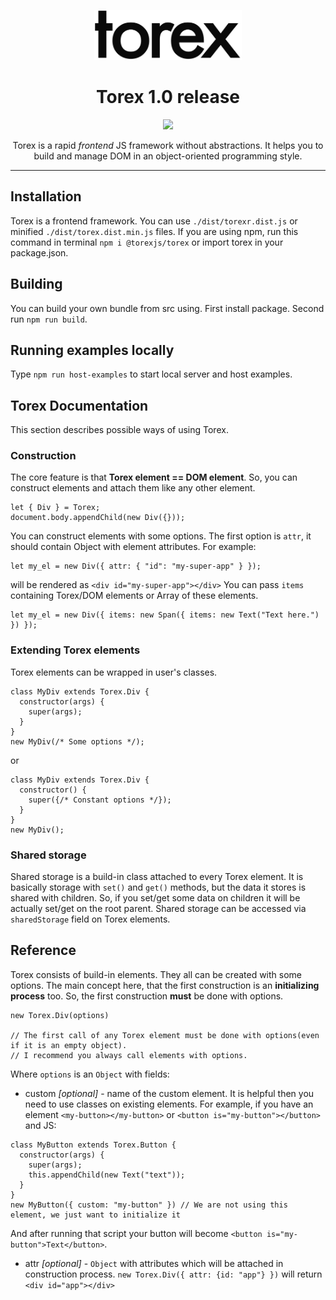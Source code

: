 <p align="center"> <img src="https://github.com/nicoth-in/torex/raw/master/content/Logo.png" height="80px"> </p>
<h1 align="center">Torex 1.0 release</h1>
<p align="center"><a href="https://github.com/nicoth-in/torex/blob/master/LICENSE.md"><img src="https://img.shields.io/badge/license-MIT-blue.svg"></a></p>

<p align="center">Torex is a rapid <i>frontend</i> JS framework without abstractions. It helps you to build and manage DOM in an object-oriented programming style.</p>
<hr>

## Installation

Torex is a frontend framework. You can use `./dist/torexr.dist.js` or minified `./dist/torex.dist.min.js` files.
If you are using npm, run this command in terminal `npm i @torexjs/torex` or import torex in your package.json.

## Building

You can build your own bundle from src using.
First install package. Second run `npm run build`.

## Running examples locally

Type `npm run host-examples` to start local server and host examples.

## Torex Documentation

This section describes possible ways of using Torex.

### Construction

The core feature is that **Torex element == DOM element**.
So, you can construct elements and attach them like any other element.

```
let { Div } = Torex;
document.body.appendChild(new Div({}));
```

You can construct elements with some options.
The first option is `attr`, it should contain Object with element attributes.
For example:
```
let my_el = new Div({ attr: { "id": "my-super-app" } });
```
will be rendered as `<div id="my-super-app"></div>`
You can pass `items` containing Torex/DOM elements or Array of these elements.
```
let my_el = new Div({ items: new Span({ items: new Text("Text here.") }) });
```

### Extending Torex elements

Torex elements can be wrapped in user's classes.

```
class MyDiv extends Torex.Div {
  constructor(args) {
    super(args);
  }
}
new MyDiv(/* Some options */);
```

or

```
class MyDiv extends Torex.Div {
  constructor() {
    super({/* Constant options */});
  }
}
new MyDiv();
```

### Shared storage

Shared storage is a build-in class attached to every Torex element.
It is basically storage with `set()` and `get()` methods, but the data it stores is shared with children.
So, if you set/get some data on children it will be actually set/get on the root parent.
Shared storage can be accessed via `sharedStorage` field on Torex elements.

## Reference

Torex consists of build-in elements. They all can be created with some options.
The main concept here, that the first construction is an **initializing process** too.
So, the first construction **must** be done with options.
```
new Torex.Div(options)

// The first call of any Torex element must be done with options(even if it is an empty object).
// I recommend you always call elements with options.

```
Where `options` is an `Object` with fields:
  - custom *[optional]* - name of the custom element.
  It is helpful then you need to use classes on existing elements.
  For example, if you have an element `<my-button></my-button>` or `<button is="my-button"></button>`
  and JS:
  ```
  class MyButton extends Torex.Button {
    constructor(args) {
      super(args);
      this.appendChild(new Text("text"));
    }
  }
  new MyButton({ custom: "my-button" }) // We are not using this element, we just want to initialize it
  ```
  And after running that script your button will become `<button is="my-button">Text</button>`.

  - attr *[optional]* - `Object` with attributes which will be attached in construction process.
  `new Torex.Div({ attr: {id: "app"} })` will return `<div id="app"></div>`
